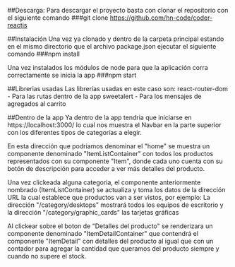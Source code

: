 ##Descarga:
Para descargar el proyecto basta con clonar el repositorio con el siguiente comando
###git clone https://github.com/hn-code/coder-reactjs

##Instalación
Una vez ya clonado y dentro de la carpeta principal estando en el mismo directorio que  el archivo package.json ejecutar el siguiente comando
###npm install

Una vez instalados los módulos de node para que la aplicación corra correctamente se inicia la app
###npm start

##Librerias usadas
Las librerías usadas en este caso son:
react-router-dom - Para las rutas dentro de la app
sweetalert - Para los mensajes de agregados al carrito

##Dentro de la app
Ya dentro de la app tendria que iniciarse en https://localhost:3000/ lo cual nos muestra el Navbar en la parte superior con los diferentes tipos de categorías a elegir.

En esta dirección que podriamos denominar el "home" se muestra un componente denominado "ItemListContainer" con todos los productos representados con su componente "Item", donde cada uno cuenta con su botón de descripción para acceder a ver más detalles del producto.

Una vez clickeada alguna categoria, el componente anteriormente nombrado (ItemListContainer) se actualiza y toma los datos de la dirección URL la cual establece que productos van a ser vistos, por ejemplo:
La dirección "/category/desktops" mostrará todos los equipos de escritorio y la dirección "/category/graphic_cards" las tarjetas gráficas

Al clickear sobre el boton de "Detalles del producto" se renderizara un componente denominado "ItemDetailContainer" que contendrá el componente "ItemDetail" con detalles del producto al igual que con un contador para agregar la cantidad que queramos del producto siempre y cuando no supere el stock.
